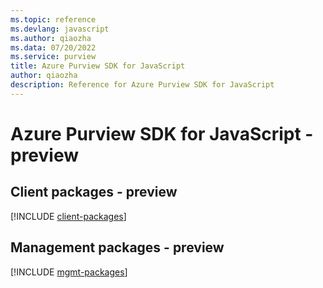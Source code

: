 ```yaml
---
ms.topic: reference
ms.devlang: javascript
ms.author: qiaozha
ms.data: 07/20/2022
ms.service: purview
title: Azure Purview SDK for JavaScript
author: qiaozha
description: Reference for Azure Purview SDK for JavaScript
---
```

# Azure Purview SDK for JavaScript - preview

## Client packages - preview
[!INCLUDE [client-packages](purview-client-index.md)]
## Management packages - preview
[!INCLUDE [mgmt-packages](purview-mgmt-index.md)]
